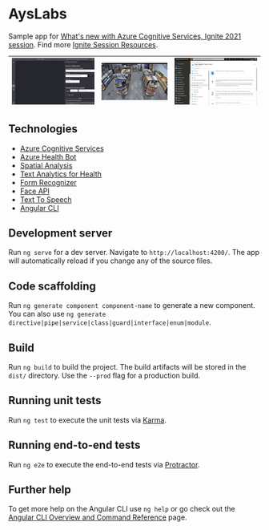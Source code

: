 # AysLabs

Sample app for [What's new with Azure Cognitive Services, Ignite 2021 session](https://myignite.microsoft.com/sessions/6f88c4fd-684e-431b-a5eb-1f101a0aba51?WT.mc_id=aiml-13738-ayyonet). Find more [Ignite Session Resources](https://www.microsoft.com/en-us/devrel/cognitiveservices?WT.mc_id=aiml-13738-ayyonet). 


| [![Form Recognizer Detecting IDs](/images/formRecognizerId.gif)](https://docs.microsoft.com/en-us/azure/cognitive-services/form-recognizer/whats-new?WT.mc_id=aiml-17450-ayyonet) |  [![Azure Spatial Analysis Distance Measuring](/images/spatialAnalysis.gif)](https://docs.microsoft.com/en-us/azure/cognitive-services/computer-vision/intro-to-spatial-analysis-public-preview?WT.mc_id=aiml-17450-ayyonet) | [![Face API - Face Mask Detection](/images/FaceAPIMaskDetection.gif)](https://youtu.be/qiLBB4QkOH0) |
|:-- |:-- |:-- | 

## Technologies

* [Azure Cognitive Services](https://docs.microsoft.com/en-us/azure/cognitive-services/?WT.mc_id=aiml-17450-ayyonet)
* [Azure Health Bot](https://docs.microsoft.com/azure/health-bot/?WT.mc_id=aiml-13738-ayyonet)
* [Spatial Analysis](https://docs.microsoft.com/en-us/azure/cognitive-services/computer-vision/intro-to-spatial-analysis-public-preview?WT.mc_id=aiml-13738-ayyonet)
* [Text Analytics for Health](https://docs.microsoft.com/azure/cognitive-services/text-analytics/how-tos/text-analytics-for-health?tabs=ner&WT.mc_id=aiml-13738-ayyonet)
* [Form Recognizer](https://docs.microsoft.com/en-us/azure/cognitive-services/form-recognizer/whats-new?WT.mc_id=aiml-13738-ayyonet)
* [Face API](https://docs.microsoft.com/en-us/azure/cognitive-services/face/releasenotes?WT.mc_id=aiml-13738-ayyonet)
* [Text To Speech](https://docs.microsoft.com/en-us/azure/cognitive-services/speech-service/index-text-to-speech?WT.mc_id=aiml-13738-ayyonet)
* [Angular CLI](https://github.com/angular/angular-cli)

## Development server

Run `ng serve` for a dev server. Navigate to `http://localhost:4200/`. The app will automatically reload if you change any of the source files.

## Code scaffolding

Run `ng generate component component-name` to generate a new component. You can also use `ng generate directive|pipe|service|class|guard|interface|enum|module`.

## Build

Run `ng build` to build the project. The build artifacts will be stored in the `dist/` directory. Use the `--prod` flag for a production build.

## Running unit tests

Run `ng test` to execute the unit tests via [Karma](https://karma-runner.github.io).

## Running end-to-end tests

Run `ng e2e` to execute the end-to-end tests via [Protractor](http://www.protractortest.org/).

## Further help

To get more help on the Angular CLI use `ng help` or go check out the [Angular CLI Overview and Command Reference](https://angular.io/cli) page.
